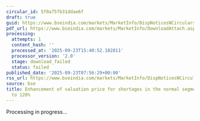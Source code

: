 ```yaml
---
circular_id: 5f0a75fb31ddae6f
draft: true
guid: https://www.bseindia.com/markets/MarketInfo/DispNoticesNCirculars.aspx?Noticeid={66814191-6878-4E11-9918-763A88E1FA2E}&noticeno=20250923-8&dt=09/23/2025&icount=8&totcount=78&flag=0
pdf_url: https://www.bseindia.com/markets/MarketInfo/DownloadAttach.aspx?id=20250923-8&attachedId=
processing:
  attempts: 1
  content_hash: ''
  processed_at: '2025-09-23T15:40:52.102811'
  processor_version: '2.0'
  stage: download_failed
  status: failed
published_date: '2025-09-23T07:56:29+00:00'
rss_url: https://www.bseindia.com/markets/MarketInfo/DispNoticesNCirculars.aspx?Noticeid={66814191-6878-4E11-9918-763A88E1FA2E}&noticeno=20250923-8&dt=09/23/2025&icount=8&totcount=78&flag=0
source: bse
title: Enhancement of valuation price for shortages in the normal segment from 100%
  to 120%
---
```


Processing in progress...